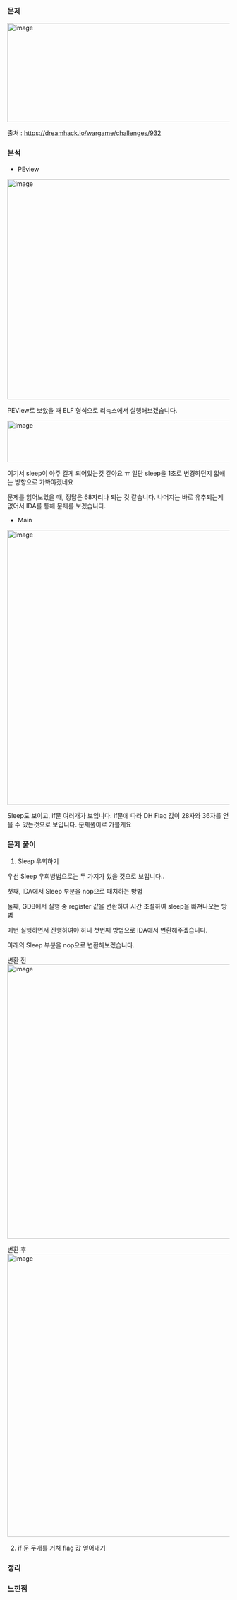 ### 문제

<img width="816" height="224" alt="image" src="https://github.com/user-attachments/assets/6d98346f-4e70-4fce-8500-bb221e4b816d" />

출처 : https://dreamhack.io/wargame/challenges/932

### 분석


* PEview

<img width="2161" height="499" alt="image" src="https://github.com/user-attachments/assets/cfe874b7-72da-4df6-9c7d-2eb7473cd598" />

PEView로 보았을 때 ELF 형식으로 리눅스에서 실행해보겠습니다.

<img width="785" height="94" alt="image" src="https://github.com/user-attachments/assets/a2e26e48-a96a-4678-b0bf-6bc31725f07c" />

여기서 sleep이 아주 길게 되어있는것 같아요 ㅠ 일단 sleep을 1초로 변경하던지 없애는 방향으로 가봐야겠네요


문제를 읽어보았을 때, 정답은 68자리나 되는 것 같습니다. 나머지는 바로 유추되는게 없어서 IDA를 통해 문제를 보겠습니다.


* Main

<img width="618" height="622" alt="image" src="https://github.com/user-attachments/assets/79390821-e5d5-49db-bad5-3f3dde7278f4" />


Sleep도 보이고, if문 여러개가 보입니다. if문에 따라 DH Flag 값이 28자와 36자를 얻을 수 있는것으로 보입니다. 문제풀이로 가볼게요



### 문제 풀이

1. Sleep 우회하기

우선 Sleep 우회방법으로는 두 가지가 있을 것으로 보입니다..

첫째, IDA에서 Sleep 부분을 nop으로 패치하는 방법

둘째, GDB에서 실행 중 register 값을 변환하여 시간 조절하여 sleep을 빠져나오는 방법

매번 실행하면서 진행하여야 하니 첫번째 방법으로 IDA에서 변환해주겠습니다.

아래의 Sleep 부분을 nop으로 변환해보겠습니다.

변환 전
<img width="950" height="621" alt="image" src="https://github.com/user-attachments/assets/6344aeca-e676-4d1b-9256-fffaa38ce625" />

변환 후
<img width="973" height="641" alt="image" src="https://github.com/user-attachments/assets/8f2b5972-427f-4edb-998c-bf7947c038ae" />

   
2. if 문 두개를 거쳐 flag 값 얻어내기 

### 정리


### 느낀점
